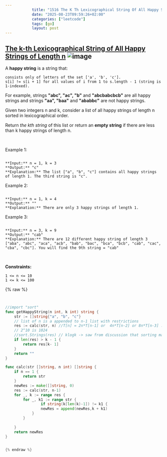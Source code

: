 ```yaml
---
            title: "1516 The K Th Lexicographical String Of All Happy Strings Of Length N"
            date: "2025-08-23T09:59:26+02:00"
            categories: ["leetcode"]
            tags: [go]
            layout: post
---
```

            
## [The k-th Lexicographical String of All Happy Strings of Length n](https://leetcode.com/problems/the-k-th-lexicographical-string-of-all-happy-strings-of-length-n) ![image](https://img.shields.io/badge/Difficulty-Medium-orange)

A **happy string** is a string that:

	consists only of letters of the set ['a', 'b', 'c'].
	s[i] != s[i + 1] for all values of i from 1 to s.length - 1 (string is 1-indexed).

For example, strings **"abc", "ac", "b"** and **"abcbabcbcb"** are all happy strings and strings **"aa", "baa"** and **"ababbc"** are not happy strings.

Given two integers n and k, consider a list of all happy strings of length n sorted in lexicographical order.

Return *the kth string* of this list or return an **empty string** if there are less than k happy strings of length n.

 

Example 1:

```

**Input:** n = 1, k = 3
**Output:** "c"
**Explanation:** The list ["a", "b", "c"] contains all happy strings of length 1. The third string is "c".

```

Example 2:

```

**Input:** n = 1, k = 4
**Output:** ""
**Explanation:** There are only 3 happy strings of length 1.

```

Example 3:

```

**Input:** n = 3, k = 9
**Output:** "cab"
**Explanation:** There are 12 different happy string of length 3 ["aba", "abc", "aca", "acb", "bab", "bac", "bca", "bcb", "cab", "cac", "cba", "cbc"]. You will find the 9th string = "cab"

```

 

**Constraints:**

	1 <= n <= 10
	1 <= k <= 100

{% raw %}


```go


//import "sort"
func getHappyString(n int, k int) string {
    str := []string{"a", "b", "c"}
    // list of n is a appended to n-1 list with restrictions
    res := calc(str, n) //T[n] = 2n*T[n-1] or  4n*T[n-2] or 8n*T[n-3] ..., T[n-1] = 2*T[n-2] -> n2^n
    // 2^10 is 1024
    //sort.Strings(res) // klogk -> saw from discussion that sorting maybe skipped as well as backtracking builds strings in correct order
    if len(res) > k - 1 {
        return res[k- 1]
    }
    return ""
}

func calc(str []string, n int) []string {
    if n == 1 {
        return str
    }
    newRes := make([]string, 0)
    res := calc(str, n-1)
    for _, k := range res {
        for _, k1 := range str {
                if string(k[len(k)-1]) != k1 {
                newRes = append(newRes,k + k1)
            }
        }
        
    }
    return newRes
}


{% endraw %}
```
